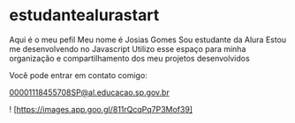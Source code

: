 # estudantealurastart
Aqui é o meu pefil
Meu nome é Josias Gomes
Sou estudante da Alura
Estou me desenvolvendo no Javascript
Utilizo esse espaço para minha organização e compartilhamento dos meu projetos desenvolvidos

Você pode entrar em contato comigo:

00001118455708SP@al.educacao.sp.gov.br

! [https://images.app.goo.gl/811rQcqPq7P3Mof39] 
